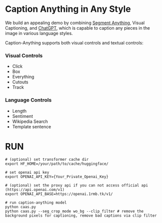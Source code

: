 # Caption Anything in Any Style

We build an appealing demo by combining [Segment Anything](https://github.com/facebookresearch/segment-anything), Visual Captioning, and [ChatGPT](), which is capable to caption any pieces in the image in various language styles.

Caption-Anything supports both visual controls and textual controls: 
### Visual Controls
* Click
* Box
* Everything
* Cutouts
* Track

### Language Controls
* Length
* Sentiment
* Wikipedia Search
* Template sentence


# RUN
```
# (optional) set transformer cache dir
export HF_HOME=/your/path/to/cache/huggingface/ 

# set openai api key
export OPENAI_API_KEY={Your_Private_Openai_Key}

# (optional) set the proxy api if you can not access official api (https://api.openai.com/v1)
export OPENAI_API_BASE=https://openai.1rmb.tk/v1/

# run caption-anything model
python caas.py 
python caas.py --seg_crop_mode wo_bg --clip_filter # remove the background pixels for captioning, remove bad captions via clip filter
```